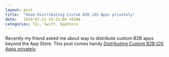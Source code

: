 ```yaml
---
layout: post
title:  "Read Distributing Custom B2B iOS Apps privately"
date:   2019-07-21 19:21:00 +0200
categories: TIL, Swift, AppStore
---
```

Recently my friend asked me about way to distribute custom B2B apps beyond the App Store. This post comes handy [Distributing Custom B2B iOS Apps privately](https://www.coletiv.com/blog/distribute-custom-b2b-ios-app/).
